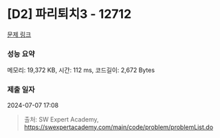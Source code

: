# [D2] 파리퇴치3 - 12712 

[문제 링크](https://swexpertacademy.com/main/code/problem/problemDetail.do?contestProbId=AXuARWAqDkQDFARa) 

### 성능 요약

메모리: 19,372 KB, 시간: 112 ms, 코드길이: 2,672 Bytes

### 제출 일자

2024-07-07 17:08



> 출처: SW Expert Academy, https://swexpertacademy.com/main/code/problem/problemList.do